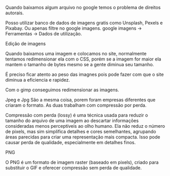 Quando baixamos algum arquivo no google temos o problema de direitos autorais.

Posso utilizar banco de dados de imagens gratis como Unsplash, Pexels e Pixabay. Ou apenas filtre no google imagens. google imagens -> Ferramentas -> Dados de utilização.

Edição de imagens

Quando baixamos uma imagem e colocamos no site, normalmente tentamos redimensionar ela com o CSS, porém se a imagem for maior ela mantem o tamanho de bytes mesmo se a gente diminua seu tamanho.

É preciso ficar atento ao peso das imagnes pois pode fazer com que o site diminua a eficiencia e rapidez.

Com o gimp conseguimos redimensionar as imagens.

Jpeg e Jpg São a mesma coisa, porem foram empresas diferentes que criaram o formato. As duas trabalham com compressão por perda.

Compressão com perda (lossy) é uma técnica usada para reduzir o tamanho do arquivo de uma imagem ao descartar informações consideradas menos perceptíveis ao olho humano. Ela não reduz o número de pixels, mas sim simplifica detalhes e cores semelhantes, agrupando áreas parecidas para criar uma representação mais compacta. Isso pode causar perda de qualidade, especialmente em detalhes finos.

PNG

O PNG é um formato de imagem raster (baseado em pixels), criado para substituir o GIF e oferecer compressão sem perda de qualidade.